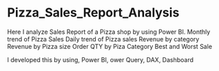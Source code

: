# Pizza_Sales_Report_Analysis
Here I analyze Sales Report of a Pizza shop by using Power BI.
Monthly trend of Pizza Sales
Daily trend of Pizza sales
Revenue by category
Revenue by Pizza size
Order QTY by Piza Category
Best and Worst Sale

I developed this by using,
Power BI, ower Query, DAX, Dashboard

